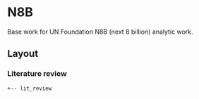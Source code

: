 # N8B
Base work for UN Foundation N8B (next 8 billion) analytic work.

## Layout

### Literature review

```
+-- lit_review
```
